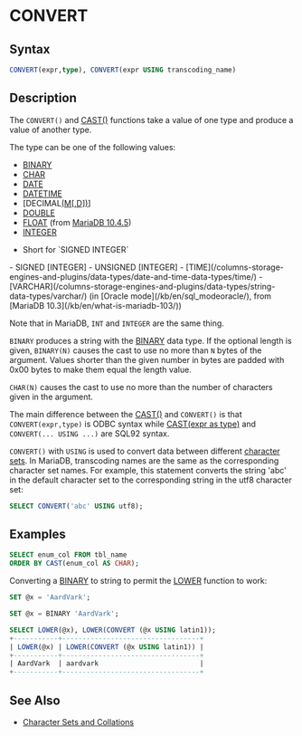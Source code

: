 # CONVERT

## Syntax

```sql
CONVERT(expr,type), CONVERT(expr USING transcoding_name)
```

## Description

The	`CONVERT()` and [CAST()](/built-in-functions/string-functions/cast/) functions take a value of one type and produce a value of another type.

The type can be one of the following values:

- [BINARY](/columns-storage-engines-and-plugins/data-types/string-data-types/binary/)
- [CHAR](/columns-storage-engines-and-plugins/data-types/string-data-types/char/)
- [DATE](/columns-storage-engines-and-plugins/data-types/date-and-time-data-types/date/)
- [DATETIME](/columns-storage-engines-and-plugins/data-types/date-and-time-data-types/datetime/)
- [DECIMAL[(M[,D])](/columns-storage-engines-and-plugins/data-types/data-types-numeric-data-types/decimal/)]
- [DOUBLE](/columns-storage-engines-and-plugins/data-types/data-types-numeric-data-types/double/)
- [FLOAT](/columns-storage-engines-and-plugins/data-types/data-types-numeric-data-types/float/) (from [MariaDB 10.4.5](/kb/en/mariadb-1045-release-notes/))
- [INTEGER](/columns-storage-engines-and-plugins/data-types/data-types-numeric-data-types/int/) 
<ul start="1"><li>Short for `SIGNED INTEGER`
</li></ul>
- SIGNED [INTEGER]
- UNSIGNED [INTEGER]
- [TIME](/columns-storage-engines-and-plugins/data-types/date-and-time-data-types/time/)
- [VARCHAR](/columns-storage-engines-and-plugins/data-types/string-data-types/varchar/) (in [Oracle mode](/kb/en/sql_modeoracle/), from [MariaDB 10.3](/kb/en/what-is-mariadb-103/))

Note that in MariaDB, `INT` and `INTEGER` are the same thing.

`BINARY` produces a string with the [BINARY](/columns-storage-engines-and-plugins/data-types/string-data-types/binary/) data type.  If the optional length is given, `BINARY(N)` causes the cast to use no more than `N` bytes of the argument. Values shorter than the given number in bytes are padded with 0x00 bytes to make them equal the length value.

`CHAR(N)` causes the cast to use no more than the number of characters given in the argument.

The main difference between the [CAST()](/built-in-functions/string-functions/cast/) and `CONVERT()` is that `CONVERT(expr,type)` is ODBC syntax while [CAST(expr as type)](/built-in-functions/string-functions/cast/) and `CONVERT(... USING ...)` are SQL92 syntax.

`CONVERT()` with `USING` is used to convert data between different [character sets](/kb/en/data-types-character-sets-and-collations/). In MariaDB, transcoding names are the same as the
corresponding character set names. For example, this statement
converts the string 'abc' in the default character set to the
corresponding string in the utf8 character set:

```sql
SELECT CONVERT('abc' USING utf8);
```

## Examples

```sql
SELECT enum_col FROM tbl_name 
ORDER BY CAST(enum_col AS CHAR);
```

Converting a [BINARY](/columns-storage-engines-and-plugins/data-types/string-data-types/binary/) to string to permit the [LOWER](/built-in-functions/string-functions/lower/) function to work:

```sql
SET @x = 'AardVark';

SET @x = BINARY 'AardVark';

SELECT LOWER(@x), LOWER(CONVERT (@x USING latin1));
+-----------+----------------------------------+
| LOWER(@x) | LOWER(CONVERT (@x USING latin1)) |
+-----------+----------------------------------+
| AardVark  | aardvark                         |
+-----------+----------------------------------+
```

## See Also

- [Character Sets and Collations](/kb/en/data-types-character-sets-and-collations/)